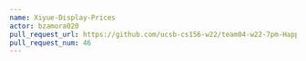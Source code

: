 ```yaml
---
name: Xiyue-Display-Prices
actor: bzamora020
pull_request_url: https://github.com/ucsb-cs156-w22/team04-w22-7pm-HappyCows/pull/46
pull_request_num: 46
---
```

